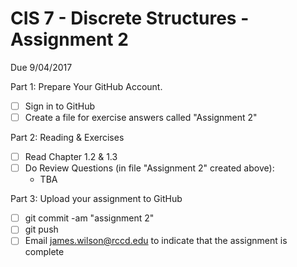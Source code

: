 # CIS 7 - Discrete Structures - Assignment 2
Due 9/04/2017

Part 1: Prepare Your GitHub Account.

  - [ ]  Sign in to GitHub    
  - [ ]  Create a file for exercise answers called "Assignment 2"

Part 2: Reading & Exercises

  - [ ] Read Chapter 1.2 & 1.3
  - [ ] Do Review Questions (in file "Assignment 2" created above):
    - TBA

Part 3: Upload your assignment to GitHub

  - [ ] git commit -am "assignment 2"
  - [ ] git push
  - [ ] Email james.wilson@rccd.edu to indicate that the assignment is complete
